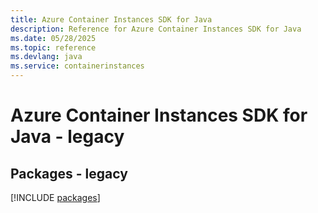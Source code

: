 ```yaml
---
title: Azure Container Instances SDK for Java
description: Reference for Azure Container Instances SDK for Java
ms.date: 05/28/2025
ms.topic: reference
ms.devlang: java
ms.service: containerinstances
---
```

# Azure Container Instances SDK for Java - legacy
## Packages - legacy
[!INCLUDE [packages](container-instances-index.md)]